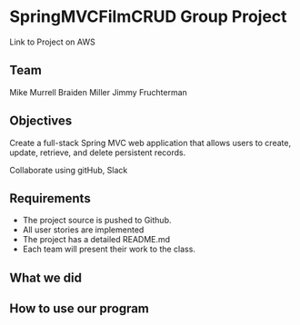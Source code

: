 # SpringMVCFilmCRUD Group Project

Link to Project on AWS

## Team

Mike Murrell
Braiden Miller
Jimmy Fruchterman

## Objectives

Create a full-stack Spring MVC web application that allows users to create, update, retrieve, and delete persistent records.

Collaborate using gitHub, Slack

## Requirements

- The project source is pushed to Github.
- All user stories are implemented
- The project has a detailed README.md
- Each team will present their work to the class.

## What we did

## How to use our program
